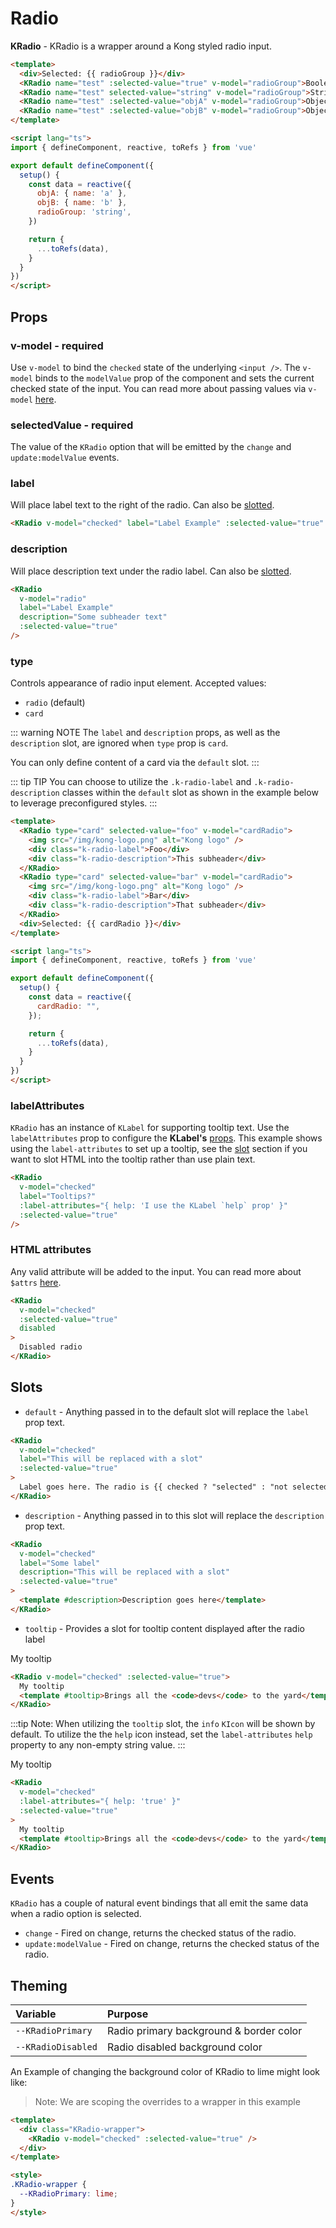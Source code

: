 # Radio

**KRadio** - KRadio is a wrapper around a Kong styled radio input.

<KCard>
  <template #body>
    <div class="vertical-spacing">Selected: {{ radioGroup }}</div>
    <div>
      <KRadio name="test" :selected-value="true" v-model="radioGroup">Boolean</KRadio>
      <KRadio name="test" selected-value="string" v-model="radioGroup">String</KRadio>
      <KRadio name="test" :selected-value="objA" v-model="radioGroup">Object A</KRadio>
      <KRadio name="test" :selected-value="objB" v-model="radioGroup">Object B</KRadio>
    </div>
  </template>
</KCard>

```html
<template>
  <div>Selected: {{ radioGroup }}</div>
  <KRadio name="test" :selected-value="true" v-model="radioGroup">Boolean</KRadio>
  <KRadio name="test" selected-value="string" v-model="radioGroup">String</KRadio>
  <KRadio name="test" :selected-value="objA" v-model="radioGroup">Object A</KRadio>
  <KRadio name="test" :selected-value="objB" v-model="radioGroup">Object B</KRadio>
</template>

<script lang="ts">
import { defineComponent, reactive, toRefs } from 'vue'

export default defineComponent({
  setup() {
    const data = reactive({
      objA: { name: 'a' },
      objB: { name: 'b' },
      radioGroup: 'string',
    })

    return {
      ...toRefs(data),
    }
  }
})
</script>
```

## Props

### v-model - required

Use `v-model` to bind the `checked` state of the underlying `<input />`. The `v-model` binds to the `modelValue` prop of the component and sets the current checked state of the input. You can read more about passing values via `v-model` [here](https://vuejs.org/guide/components/events.html#usage-with-v-model).

### selectedValue - required

The value of the `KRadio` option that will be emitted by the `change` and `update:modelValue` events.

### label

Will place label text to the right of the radio. Can also be [slotted](#slots).

<KRadio v-model="checked" label="Label Example" :selected-value="true" />

```html
<KRadio v-model="checked" label="Label Example" :selected-value="true" />
```

### description

Will place description text under the radio label. Can also be [slotted](#slots).

<KRadio v-model="radio" label="Label Example" description="Some subheader text" :selected-value="true" />

```html
<KRadio
  v-model="radio"
  label="Label Example"
  description="Some subheader text"
  :selected-value="true"
/>
```

### type

Controls appearance of radio input element. Accepted values:

- `radio` (default)
- `card`

::: warning NOTE
The `label` and `description` props, as well as the `description` slot, are ignored when `type` prop is `card`.

You can only define content of a card via the `default` slot.
:::

::: tip TIP
You can choose to utilize the `.k-radio-label` and `.k-radio-description` classes within the `default` slot as shown in the example below to leverage preconfigured styles.
:::

<KCard>
  <template #body>
    <div class="vertical-spacing">
      <KRadio type="card" selected-value="foo" v-model="cardRadio">
        <img class="vertical-spacing" src="/img/kong-logomark.png" alt="Kong logo" />
        <div class="k-radio-label">Foo</div>
        <div class="k-radio-description">This subheader</div>
      </KRadio>
      <KRadio type="card" selected-value="bar" v-model="cardRadio">
        <img class="vertical-spacing" src="/img/kong-logomark.png" alt="Kong logo" />
        <div class="k-radio-label">Bar</div>
        <div class="k-radio-description">That subheader</div>
      </KRadio>
    </div>
    <div>Selected: {{ cardRadio }}</div>
  </template>
</KCard>

```html
<template>
  <KRadio type="card" selected-value="foo" v-model="cardRadio">
    <img src="/img/kong-logo.png" alt="Kong logo" />
    <div class="k-radio-label">Foo</div>
    <div class="k-radio-description">This subheader</div>
  </KRadio>
  <KRadio type="card" selected-value="bar" v-model="cardRadio">
    <img src="/img/kong-logo.png" alt="Kong logo" />
    <div class="k-radio-label">Bar</div>
    <div class="k-radio-description">That subheader</div>
  </KRadio>
  <div>Selected: {{ cardRadio }}</div>
</template>

<script lang="ts">
import { defineComponent, reactive, toRefs } from 'vue'

export default defineComponent({
  setup() {
    const data = reactive({
      cardRadio: "",
    });

    return {
      ...toRefs(data),
    }
  }
})
</script>
```

### labelAttributes

 `KRadio` has an instance of `KLabel` for supporting tooltip text. Use the `labelAttributes` prop to configure the **KLabel's** [props](/components/label). This example shows using the `label-attributes` to set up a tooltip, see the [slot](#slots) section if you want to slot HTML into the tooltip rather than use plain text.

<KRadio v-model="labelAChecked" label="Tooltips?" :label-attributes="{ help: 'I use the KLabel `help` prop' }" :selected-value="true" />

```html
<KRadio
  v-model="checked"
  label="Tooltips?"
  :label-attributes="{ help: 'I use the KLabel `help` prop' }"
  :selected-value="true"
/>
```

### HTML attributes

Any valid attribute will be added to the input. You can read more about `$attrs` [here](https://vuejs.org/api/composition-api-setup.html#setup-context).

<KCard>
  <template #body>
    <KRadio v-model="disabledChecked" :selected-value="true" disabled>Disabled radio</KRadio>
  </template>
</KCard>

```html
<KRadio
  v-model="checked"
  :selected-value="true"
  disabled
>
  Disabled radio
</KRadio>
```

## Slots

- `default` - Anything passed in to the default slot will replace the `label` prop text.

<KCard>
  <template #body>
    <KRadio v-model="isStateOn" :selected-value="true">
      Label goes here. The radio is {{ isStateOn ? 'selected' : 'not selected' }}
    </KRadio>
  </template>
</KCard>

```html
<KRadio
  v-model="checked"
  label="This will be replaced with a slot"
  :selected-value="true"
>
  Label goes here. The radio is {{ checked ? "selected" : "not selected" }}
</KRadio>
```

- `description` - Anything passed in to this slot will replace the `description` prop text.

<KCard>
  <template #body>
    <KRadio label="Some label" description="This will be replaced with a slot" v-model="slotChecked" :selected-value="true">
      <template #description>
        Description goes here
      </template>
    </KRadio>
  </template>
</KCard>

```html
<KRadio
  v-model="checked"
  label="Some label"
  description="This will be replaced with a slot"
  :selected-value="true"
>
  <template #description>Description goes here</template>
</KRadio>
```

- `tooltip` - Provides a slot for tooltip content displayed after the radio label

<KRadio v-model="tooltipChecked" :selected-value="true">
  My tooltip
  <template #tooltip>Brings all the <code>devs</code> to the yard</template>
</KRadio>

```html
<KRadio v-model="checked" :selected-value="true">
  My tooltip
  <template #tooltip>Brings all the <code>devs</code> to the yard</template>
</KRadio>
```

:::tip Note:
When utilizing the `tooltip` slot, the `info` `KIcon` will be shown by default. To utilize the the `help` icon instead, set the `label-attributes` `help` property to any non-empty string value.
:::

<KRadio v-model="tooltipChecked2" :selected-value="true" :label-attributes="{ help: 'true' }">
  My tooltip
  <template #tooltip>Brings all the <code>devs</code> to the yard</template>
</KRadio>

```html
<KRadio
  v-model="checked"
  :label-attributes="{ help: 'true' }"
  :selected-value="true"
>
  My tooltip
  <template #tooltip>Brings all the <code>devs</code> to the yard</template>
</KRadio>
```

## Events

`KRadio` has a couple of natural event bindings that all emit the same data when a radio option is selected.

- `change` - Fired on change, returns the checked status of the radio.
- `update:modelValue` - Fired on change, returns the checked status of the radio.

## Theming

| Variable           | Purpose                                 |
| :----------------- | :-------------------------------------- |
| `--KRadioPrimary`  | Radio primary background & border color |
| `--KRadioDisabled` | Radio disabled background color         |

An Example of changing the background color of KRadio to lime might look like:

> Note: We are scoping the overrides to a wrapper in this example

<div class="KRadio-wrapper">
  <KRadio v-model="themeChecked" :selected-value="true" />
</div>

```html
<template>
  <div class="KRadio-wrapper">
    <KRadio v-model="checked" :selected-value="true" />
  </div>
</template>

<style>
.KRadio-wrapper {
  --KRadioPrimary: lime;
}
</style>
```

<script lang="ts">
import { defineComponent, reactive, toRefs } from 'vue'

export default defineComponent({
  setup() {
    const data = reactive({
      objA: { name: 'a' },
      objB: { name: 'b' },
      radioGroup: 'string',
      isStateOn: false,
      cardRadio: '',
      checked: false,
      disabledChecked: true,
      descriptionChecked: false,
      labelAChecked: false,
      slotChecked: false,
      tooltipChecked: false,
      tooltipChecked2: false,
      themeChecked: true
    })

    return {
      ...toRefs(data),
    }
  }
})
</script>

<style lang="scss">
.KRadio-wrapper {
  --KRadioPrimary: lime;
}

.k-radio {
  margin-right: 10px;
}
</style>
